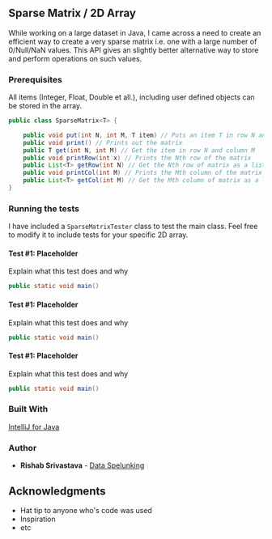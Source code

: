 ## Sparse Matrix / 2D Array

While working on a large dataset in Java, I came across a need to create an efficient way to create a very sparse matrix i.e. one with a large number of 0/Null/NaN values. This API gives an slightly better alternative way to store and perform operations on such values.

### Prerequisites
All items (Integer, Float, Double et all.), including user defined objects can be stored in the array.

```java
public class SparseMatrix<T> {

	public void put(int N, int M, T item) // Puts an item T in row N and column M
	public void print() // Prints out the matrix
	public T get(int N, int M) // Get the item in row N and column M
	public void printRow(int x) // Prints the Nth row of the matrix
	public List<T> getRow(int N) // Get the Nth row of matrix as a list
	public void printCol(int M) // Prints the Mth column of the matrix
	public List<T> getCol(int M) // Get the Mth column of matrix as a list
}
```

### Running the tests

I have included a ```SparseMatrixTester``` class to test the main class. Feel free to modify it to include tests for your specific 2D array.

#### Test #1: Placeholder

Explain what this test does and why

```java
public static void main()
```

#### Test #1: Placeholder

Explain what this test does and why

```java
public static void main()
```

#### Test #1: Placeholder

Explain what this test does and why

```java
public static void main()
```

### Built With

[IntelliJ for Java](http://www.dropwizard.io/1.0.2/docs/) 

### Author

* **Rishab Srivastava** - [Data Spelunking](https://rishab231.github.io/)

## Acknowledgments

* Hat tip to anyone who's code was used
* Inspiration
* etc